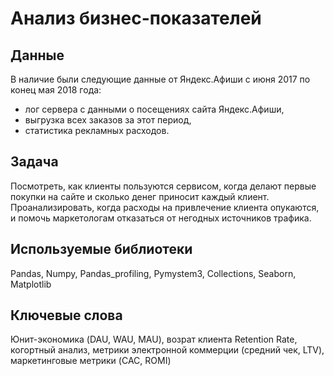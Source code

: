 # Анализ бизнес-показателей

## Данные
В наличие были следующие данные от Яндекс.Афиши с июня 2017 по конец мая 2018 года:
- лог сервера с данными о посещениях сайта Яндекс.Афиши,
- выгрузка всех заказов за этот период,
- статистика рекламных расходов.

## Задача
Посмотреть, как клиенты пользуются сервисом, когда делают первые покупки на сайте и сколько денег приносит каждый клиент. Проанализировать, когда расходы на привлечение клиента опукаются, и помочь маркетологам отказаться от негодных источников трафика.

## Используемые библиотеки
Pandas, Numpy, Pandas_profiling, Pymystem3, Collections, Seaborn, Matplotlib

## Ключевые слова
Юнит-экономика (DAU, WAU, MAU), возрат клиента Retention Rate, когортный анализ, метрики электронной коммерции (средний чек, LTV), маркетинговые метрики (CAC, ROMI)
